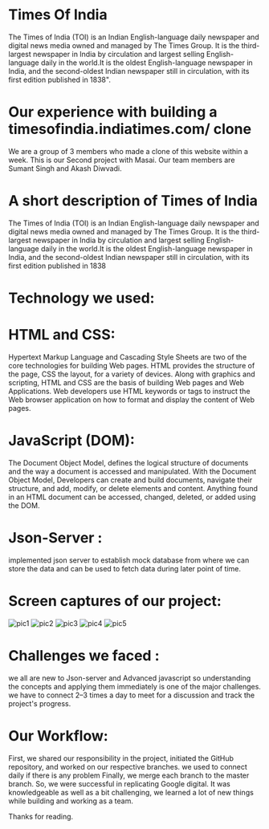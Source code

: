 # Times Of India
The Times of India (TOI) is an Indian English-language daily newspaper and digital news media owned and managed by The Times Group. It is the third-largest newspaper in India by circulation and largest selling English-language daily in the world.It is the oldest English-language newspaper in India, and the second-oldest Indian newspaper still in circulation, with its first edition published in 1838".

# Our experience with building a timesofindia.indiatimes.com/ clone
We are a group of 3 members who made a clone of this website within a week. This is our Second project with Masai. Our team members are Sumant Singh and Akash Diwvadi. 

# A short description of Times of India
The Times of India (TOI) is an Indian English-language daily newspaper and digital news media owned and managed by The Times Group. It is the third-largest newspaper in India by circulation and largest selling English-language daily in the world.It is the oldest English-language newspaper in India, and the second-oldest Indian newspaper still in circulation, with its first edition published in 1838

# Technology we used:
# HTML and CSS:
Hypertext Markup Language and Cascading Style Sheets are two of the core technologies for building Web pages. HTML provides the structure of the page, CSS the layout, for a variety of devices. Along with graphics and scripting, HTML and CSS are the basis of building Web pages and Web Applications. Web developers use HTML keywords or tags to instruct the Web browser application on how to format and display the content of Web pages.

# JavaScript (DOM): 
The Document Object Model, defines the logical structure of documents and the way a document is accessed and manipulated. With the Document Object Model, Developers can create and build documents, navigate their structure, and add, modify, or delete elements and content. Anything found in an HTML document can be accessed, changed, deleted, or added using the DOM.
# Json-Server : 
implemented json server to establish mock database from where we can store the data and can be used to fetch data during later point of time.

# Screen captures of our project:
![pic1](https://user-images.githubusercontent.com/42299065/143770605-664926de-ba0f-4c1d-990d-b159d4518bdf.png)
![pic2](https://user-images.githubusercontent.com/42299065/143770627-0bbc2667-345a-4967-beef-459c728651c5.png)
![pic3](https://user-images.githubusercontent.com/42299065/143770646-0abfac3d-6868-4f8c-9b18-fad60af8af5f.png)
![pic4](https://user-images.githubusercontent.com/42299065/143770652-69ade486-473a-45d7-8990-ad113409f459.png)
![pic5](https://user-images.githubusercontent.com/42299065/143770665-c918936f-d49d-493e-a6e9-9f9a72482fba.png)

# Challenges we faced :
we all are new to Json-server and Advanced javascript so understanding the concepts and applying them immediately is one of the major challenges. we have to connect 2–3 times a day to meet for a discussion and track the project's progress.

# Our Workflow:
First, we shared our responsibility in the project, initiated the GitHub repository, and worked on our respective branches. we used to connect daily if there is any problem Finally, we merge each branch to the master branch. So, we were successful in replicating Google digital. It was knowledgeable as well as a bit challenging, we learned a lot of new things while building and working as a team.

Thanks for reading.


